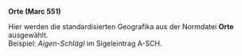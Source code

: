 **Orte (Marc 551)**  
  
Hier werden die standardisierten Geografika aus der Normdatei **Orte** ausgewählt.&nbsp;  
Beispiel:&nbsp;_Aigen-Schlägl_&nbsp;im Sigeleintrag A-SCH.